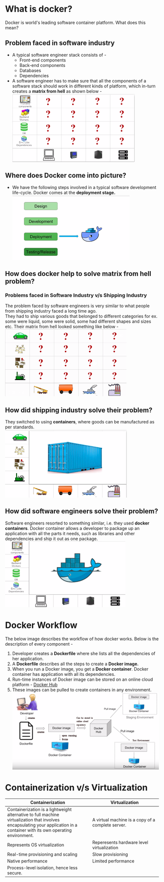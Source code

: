 # What is docker?
Docker is world's leading software container platform. What does this mean?

## Problem faced in software industry
* A typical software engineer stack consists of -
  * Front-end components
  * Back-end components
  * Databases
  * Dependencies
 * A software engineer has to make sure that all the components of a software stack should work in different kinds of platform, which in-turn creates a **matrix from hell** as shown below -
 <img src="./images/06.software_eng_problem.png"></img>

## Where does Docker come into picture?
* We have the following steps involved in a typical software development life-cycle. Docker comes at the **deployment stage.**<br>
<img src="./images/07.docker_operation_stage.png"></img>

## How does docker help to solve matrix from hell problem?
### Problems faced in Software Industry v/s Shipping Industry 
The problem faced by software engineers is very similar to what people from shipping industry faced a long time ago.<br> They had to ship various goods that belonged to different categories for ex. some were liquid, some were solid, some had different shapes and sizes etc. Their matrix from hell looked something like below - <br>
<img src="./images/05.shipping_industry_problem.png"></img><br>
## How did shipping industry solve their problem?
They switched to using **containers**, where goods can be manufactured as per standards.<br>
<img src="./images/04.shipping_industry_solved.png"></img><br>
## How did software engineers solve their problem?
Software engineers resorted to something similar, i.e. they used **docker containers**. Docker container allows a developer to package up an application with all the parts it needs, such as libraries and other dependencies and ship it out as one package.<br>
<img src="./images/01.sw_problem_solved.png"></img><br>

# Docker Workflow
The below image describes the workflow of how docker works. Below is the description of every component -
1. Developer creates a **Dockerfile** where she lists all the dependencies of her application. 
2. A **Dockerfile** describes all the steps to create a **Docker image.**
3. When you run a Docker image, you get a **Docker container**. Docker container has application with all its dependencies.
4. Run-time instances of Docker image can be stored on an online cloud platform - [Docker Hub](https://hub.docker.com/)
5. These images can be pulled to create containers in any environment.<br>
<img src="./images/02.docker_workflow.png"></img><br>

# Containerization v/s Virtualization
| Containerization                                                                                                                                                                       | Virtualization                                    |
|----------------------------------------------------------------------------------------------------------------------------------------------------------------------------------------|---------------------------------------------------|
| Containerization is a lightweight alternative to full machine <br> virtualization that involves encapsulating your application in a <br> container with its own operating environment. | A virtual machine is a copy of a complete server. |
| Represents OS virtualization                                                                                                                                                           | Reperesents hardware level virtualization         |
| Real-time provisioning and scaling                                                                                                                                                     | Slow provisioning                                 |
| Native performance                                                                                                                                                                     | Limited performance                               |
| Process-level isolation, hence less secure.                                                                                                                                           


